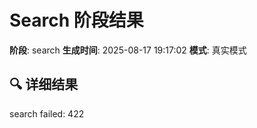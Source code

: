 # Search 阶段结果

**阶段**: search
**生成时间**: 2025-08-17 19:17:02
**模式**: 真实模式

## 🔍 详细结果

search failed: 422